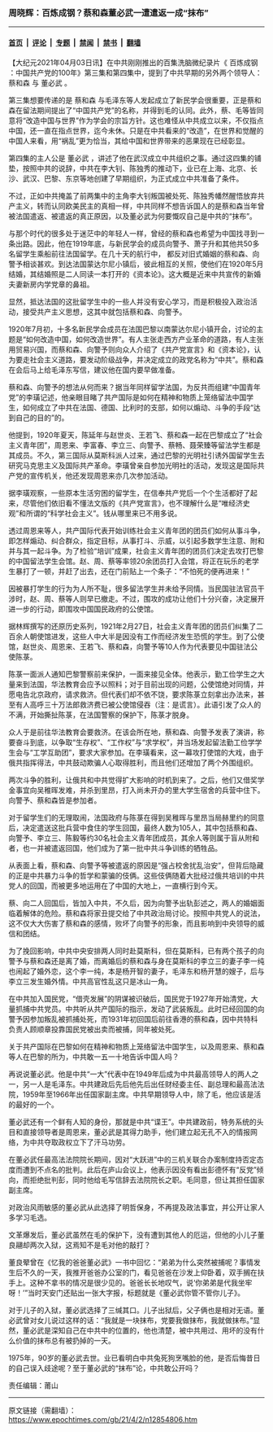 ### 周晓辉：百炼成钢？蔡和森董必武一遭遣返一成“抹布”

---

#### [首页](../../../..?n12854806) &nbsp;|&nbsp; [评论](../../../../../epoch-comment?n12854806) &nbsp;|&nbsp; [专题](../../../../../epoch-special?n12854806) &nbsp;|&nbsp; [禁闻](../../../../../epoch-news?n12854806) &nbsp;|&nbsp; [禁书](../../../../../books?n12854806) &nbsp;|&nbsp; [翻墙](https://github.com/gfw-breaker/nogfw/blob/master/README.md?n12854806)


<div class="post_content" id="artbody" itemprop="articleBody">
 <!-- article content begin -->
 <p>
  【大纪元2021年04月03日讯】在中共刚刚推出的百集洗脑微纪录片《
  <ok href="https://www.epochtimes.com/gb/tag/%E7%99%BE%E7%82%BC%E6%88%90%E9%92%A2.html">
   百炼成钢
  </ok>
  ：中国共产党的100年》第三集和第四集中，提到了中共早期的另外两个领导人：
  <ok href="https://www.epochtimes.com/gb/tag/%E8%94%A1%E5%92%8C%E6%A3%AE.html">
   蔡和森
  </ok>
  与
  <ok href="https://www.epochtimes.com/gb/tag/%E8%91%A3%E5%BF%85%E6%AD%A6.html">
   董必武
  </ok>
  。
 </p>
 <p>
  第三集想要传递的是
  <ok href="https://www.epochtimes.com/gb/tag/%E8%94%A1%E5%92%8C%E6%A3%AE.html">
   蔡和森
  </ok>
  与毛泽东等人发起成立了新民学会很重要，正是蔡和森在留法期间提出了“中国共产党”的名称，并得到毛的认同。此外，蔡、毛等皆同意将“改造中国与世界”作为学会的宗旨方针。这也难怪从中共成立以来，不仅指点中国，还一直在指点世界，迄今未休。只是在中共看来的“改造”，在世界和觉醒的中国人来看，用“祸乱”更为恰当，其给中国和世界带来的恶果现在已经彰显。
 </p>
 <p>
  第四集的主人公是
  <ok href="https://www.epochtimes.com/gb/tag/%E8%91%A3%E5%BF%85%E6%AD%A6.html">
   董必武
  </ok>
  ，讲述了他在武汉成立中共组织之事。通过这四集的铺垫，按照中共的说辞，中共在李大钊、陈独秀的推动下，业已在上海、北京、长沙、武汉、巴黎、东京等地创建了早期组织，为正式成立中共准备了条件。
 </p>
 <p>
  不过，正如中共掩盖了前两集中的主角李大钊叛国被处死、陈独秀幡然醒悟放弃共产主义，转而认同欧美民主的真相一样，中共同样不想告诉国人的是蔡和森当年曾被法国遣返、被遣返的真正原因，以及董必武为何要慨叹自己是中共的“抹布”。
 </p>
 <p>
  与那个时代的很多处于迷茫中的年轻人一样，曾经的蔡和森也希望为中国找寻到一条出路。因此，他在1919年底，与新民学会的成员向警予、萧子升和其他共50多名留学生乘船前往法国留学。在几十天的航行中， 都反对旧式婚姻的蔡和森、向警予相谈甚欢。到达法国蒙达尔尼小镇后，彼此相互的关照，使他们在1920年5月结婚，其结婚照是二人同读一本打开的《资本论》。这大概是近来中共宣传的新婚夫妻新房内学党章的鼻祖。
 </p>
 <p>
  显然，抵达法国的这批留学生中的一些人并没有安心学习，而是积极投入政治活动，接受共产主义思想，这其中就包括蔡和森、向警予。
 </p>
 <p>
  1920年7月初，十多名新民学会成员在法国巴黎以南蒙达尔尼小镇开会，讨论的主题是“如何改造中国，如何改造世界”。有人主张走西方产业革命的道路，有人主张用贸易兴国，而蔡和森、向警予则向众人介绍了《共产党宣言》和《资本论》，认为要走社会主义道路，要发动阶级战争，并决定成立的政党名称为“中共”。蔡和森在会后马上给毛泽东写信，建议他在国内要早做准备。
 </p>
 <p>
  蔡和森、向警予的想法从何而来？据当年同样留学法国，为反共而组建“中国青年党”的李璜记述，他亲眼目睹了共产国际是如何在精神和物质上笼络留法中国学生，如何成立了中共在法国、德国、比利时的支部，如何以煽动、斗争的手段“达到自己的目的”的。
 </p>
 <p>
  他提到，1920年夏天，陈延年与赵世炎、王若飞、蔡和森一起在巴黎成立了“社会主义青年团”，周恩来、李富春、李立三、向警予、蔡畅、聂荣臻等留法学生都是其成员。不久，第三国际从莫斯科派人过来，通过巴黎的光明社引诱外国留学生去研究马克思主义及国际共产革命。李璜曾亲自参加光明社的活动，发现这是国际共产党的宣传机关，他还发现周恩来亦几次参加活动。
 </p>
 <p>
  据李璜观察，一些原本生活穷困的留学生，在信奉共产党后一个个生活都好了起来，尽管他们依旧看不懂法文版的《共产党宣言》，也不理解什么是“唯经济史观”和所谓的“科学社会主义”。钱从哪里来已不用多说。
 </p>
 <p>
  透过周恩来等人，共产国际代表开始训练社会主义青年团的团员们如何从事斗争，即怎样煽动、纠合群众，指定目标，从事打斗、示威，以引起多数学生注意、附和并与其一起斗争。为了检验“培训”成果，社会主义青年团的团员们决定去攻打巴黎的中国留法学生会馆。赵、周、蔡等率领20余团员打入会馆，将正在玩乐的老学生暴打了一顿，并赶了出去，还在门前贴上一个条子：“不怕死的便再进来！”
 </p>
 <p>
  因被暴打学生的行为为人所不耻，很多留法学生并未给予同情。当民国驻法官员干涉时，赵、周、蔡等人则早已撤走。不过，围攻的成功让他们十分兴奋，决定展开进一步的行动，即围攻中国国民政府的公使馆。
 </p>
 <p>
  据林辉撰写的还原历史系列，1921年2月27日，社会主义青年团的团员们纠集了二百余人朝使馆进发，这些人中大半是因没有工作而经济发生恐慌的学生。到了公使馆，赵世炎、周恩来、王若飞、蔡和森，向警予等10人作为代表要见中国驻法公使陈菉。
 </p>
 <p>
  陈菉一面派人通知巴黎警察前来保护，一面来接见全体。他表示，勤工俭学生之大量来到法国，华法教育会应予以照料；对于目前出现的问题，公使馆绝对同情，并愿电告北京政府，请求救济。但代表们却不依不饶，要求陈菉立刻拿出办法来，甚至有人高呼三十万法郎救济费已被公使馆侵吞（注：是谎言）。此语引发了众人的不满，开始撕扯陈菉，在法国警察的保护下，陈菉才脱身。
 </p>
 <p>
  众人于是前往华法教育会要救济。在该会所在地，蔡和森、向警予发表了演讲，称要奋斗到底，以争取“生存权”、“工作权”与“求学权”，并当场发起留法勤工俭学学生会与“工学互助团”，要求大家参加。在李璜看来，这一幕攻打使馆的大戏，由于俄共指挥得法，中共鼓动欺骗人心取得胜利，而且他们还增加了两个外围组织。
 </p>
 <p>
  两次斗争的胜利，让俄共和中共觉得扩大影响的时机到来了。之后，他们又借奖学金事宜向吴稚晖发难，并杀到里昂，打入尚未开办的里大学生宿舍的兵营中住下。向警予、蔡和森皆是参加者。
 </p>
 <p>
  对于留学生们的无理取闹，法国政府与陈菉在得到吴稚晖与里昂当局赫里约的同意后，决定遣送这批兵营中食住的学生回国，最终人数为105人，其中包括蔡和森、向警予、李立三、陈毅等约30名社会主义青年团成员，其余人等则属于盲从附和者，也一并被遣返回国，他们成为了第一批中共斗争训练的牺牲品。
 </p>
 <p>
  从表面上看，蔡和森、向警予等被遣返的原因是“强占校舍扰乱治安”，但背后隐藏的正是中共暴力斗争的哲学和蒙骗的伎俩。这些伎俩随着大批经过俄共培训的中共党人的回国，而被更多地运用在了中国的大地上，一直横行到今天。
 </p>
 <p>
  蔡、向二人回国后，皆加入中共，不久后，因为向警予出轨彭述之，两人的婚姻面临着解体的危险。蔡和森将家丑提交给了中共政治局讨论。按照中共党人的说法，这不仅大大伤害了蔡和森的感情，败坏了向警予的形象，而且影响到中央领导的威信和团结。
 </p>
 <p>
  为了挽回影响，中共中央安排两人同时赴莫斯科，但在莫斯科，已有两个孩子的向警予与蔡和森还是离了婚，而离婚后的蔡和森与身在莫斯科的李立三的妻子李一纯也闹起了婚外恋，这个李一纯，本是杨开智的妻子，毛泽东和杨开慧的嫂子，后与李立三发生婚外情。中共高官性乱这只是冰山一角。
 </p>
 <p>
  在中共加入国民党，“借壳发展”的阴谋被识破后，国民党于1927年开始清党，大量抓捕中共党员。中共听从共产国际的指示，发动了武装叛乱。此时已经回国的向警予因参加叛乱被抓捕处死，而1931年初回国后前往香港的蔡和森，因中共特科负责人顾顺章投靠国民党被出卖而被捕，同年被处死。
 </p>
 <p>
  关于共产国际在巴黎如何在精神和物质上笼络留法中国学生，以及周恩来、蔡和森等人在巴黎的所为，中共敢一五一十地告诉中国人吗？
 </p>
 <p>
  再说说董必武。他是中共“一大”代表中在1949年后成为中共最高领导人的两人之一，另一人是毛泽东。中共建政后先后他先后出任财经委主任、副总理和最高法法院，1959年至1966年出任国家副主席。中共早期领导人中，除了毛，他应该是活的最好的一个。
 </p>
 <p>
  董必武还有一个鲜有人知的身份，那就是中共“谍王”。中共建政前，特务系统的头目和直接领导者是周恩来，董必武是其得力助手，他们建立起无孔不入的情报网络，为中共夺取政权立下了汗马功劳。
 </p>
 <p>
  在董必武任最高法法院院长期间，因对“大跃进”中的三机关联合办案制度持否定态度而遭到不点名的批判。此后在庐山会议上，他表示因没有看出彭德怀有“反党”倾向，而拒绝批判彭，同时他给毛写信辞去法院院长之职。毛同意，但让其担任国家副主席。
 </p>
 <p>
  对政治风雨敏感的董必武从此选择了明哲保身，不再提及政法事宜，并公开让家人多学习毛选。
 </p>
 <p>
  文革爆发后，董必武虽然在毛的保护下，没有遭到其他人的厄运，但他的小儿子董良翮却两次入狱，这焉知不是毛对他的敲打？
 </p>
 <p>
  董良翚曾在《忆我的爸爸董必武》一书中回忆：“弟弟为什么突然被捕呢？事情发生后不久的一天，我推开爸爸办公室的门，看见爸爸在沙发上仰卧着，双手搁在扶手上。这种不拿书的情况是很少见的。爸爸长长地叹气，说‘你弟弟是代我坐牢呀！’”当时天安门还贴出一张大字报，标题就是《董必武你管不管你儿子》。
 </p>
 <p>
  对于儿子的入狱，董必武选择了三缄其口。儿子出狱后，父子俩也是相对无语。董必武曾对女儿说过这样的话：“我就是一块抹布，党要我做抹布，我就做抹布。”显然，董必武是深知自己在中共中的位置的，他也清楚，被中共用过、用坏的没有什么价值的抹布总有被扔掉的一天。
 </p>
 <p>
  1975年，90岁的董必武去世。业已看明白中共兔死狗烹嘴脸的他，是否后悔昔日的自己误入歧途呢？至于董必武的“抹布”论，中共敢公开吗？
 </p>
 <p>
  责任编辑：莆山
 </p>
 <!-- article content end -->
 <div id="below_article_ad">
 </div>
</div>


---

原文链接（需翻墙）：https://www.epochtimes.com/gb/21/4/2/n12854806.htm